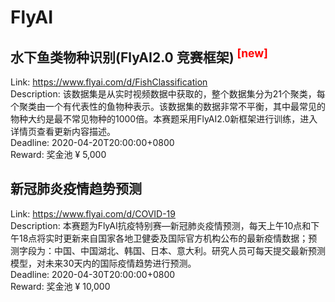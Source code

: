 # FlyAI



## 水下鱼类物种识别(FlyAI2.0 竞赛框架) <sup style="color:red">[new]<sup>  

Link: https://www.flyai.com/d/FishClassification  
Description: 该数据集是从实时视频数据中获取的，整个数据集分为21个聚类，每个聚类由一个有代表性的鱼物种表示。该数据集的数据非常不平衡，其中最常见的物种大约是最不常见物种的1000倍。本赛题采用FlyAI2.0新框架进行训练，进入详情页查看更新内容描述。  
Deadline: 2020-04-20T20:00:00+0800  
Reward: 奖金池 ¥ 5,000  


## 新冠肺炎疫情趋势预测

Link: https://www.flyai.com/d/COVID-19  
Description: 本赛题为FlyAI抗疫特别赛—新冠肺炎疫情预测，每天上午10点和下午18点将实时更新来自国家各地卫健委及国际官方机构公布的最新疫情数据；预测字段为：中国、中国湖北、韩国、日本、意大利。研究人员可每天提交最新预测模型，对未来30天内的国际疫情趋势进行预测。  
Deadline: 2020-04-30T20:00:00+0800  
Reward: 奖金池 ¥ 10,000  

